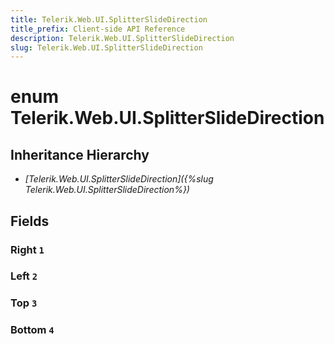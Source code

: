 ```yaml
---
title: Telerik.Web.UI.SplitterSlideDirection
title_prefix: Client-side API Reference
description: Telerik.Web.UI.SplitterSlideDirection
slug: Telerik.Web.UI.SplitterSlideDirection
---
```


# enum Telerik.Web.UI.SplitterSlideDirection

## Inheritance Hierarchy

* *[Telerik.Web.UI.SplitterSlideDirection]({%slug Telerik.Web.UI.SplitterSlideDirection%})*

## Fields

### Right `1`

### Left `2`

### Top `3`

### Bottom `4`


